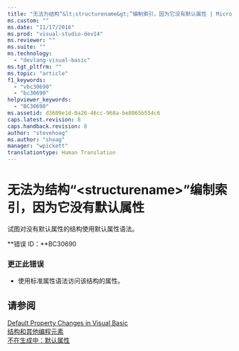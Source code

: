 ```yaml
---
title: "无法为结构“&lt;structurename&gt;”编制索引，因为它没有默认属性 | Microsoft Docs"
ms.custom: ""
ms.date: "11/17/2016"
ms.prod: "visual-studio-dev14"
ms.reviewer: ""
ms.suite: ""
ms.technology: 
  - "devlang-visual-basic"
ms.tgt_pltfrm: ""
ms.topic: "article"
f1_keywords: 
  - "vbc30690"
  - "bc30690"
helpviewer_keywords: 
  - "BC30690"
ms.assetid: d3609e1d-0a26-46cc-968a-be8065b554c6
caps.latest.revision: 8
caps.handback.revision: 8
author: "stevehoag"
ms.author: "shoag"
manager: "wpickett"
translationtype: Human Translation
---
```

# 无法为结构“&lt;structurename&gt;”编制索引，因为它没有默认属性
试图对没有默认属性的结构使用默认属性语法。  
  
 **错误 ID：**BC30690  
  
### 更正此错误  
  
-   使用标准属性语法访问该结构的属性。  
  
## 请参阅  
 [Default Property Changes in Visual Basic](http://msdn.microsoft.com/zh-cn/9b8cfad7-40ac-4b83-affb-1ff781755a4c)   
 [结构和其他编程元素](../../visual-basic/programming-guide/language-features/data-types/structures-and-other-programming-elements.md)   
 [不在生成中：默认属性](http://msdn.microsoft.com/zh-cn/a70f2a27-8176-4858-935e-f25afdd43ab5)